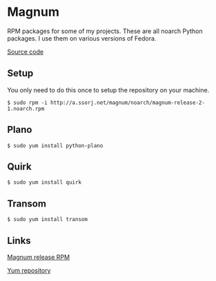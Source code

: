 # Magnum

RPM packages for some of my projects.  These are all noarch Python
packages.  I use them on various versions of Fedora.

[Source code](https://github.com/ssorj/magnum)

## Setup

You only need to do this once to setup the repository on your machine.

    $ sudo rpm -i http://a.ssorj.net/magnum/noarch/magnum-release-2-1.noarch.rpm

## Plano

    $ sudo yum install python-plano

## Quirk

    $ sudo yum install quirk

## Transom

    $ sudo yum install transom

## Links

[Magnum release RPM](http://a.ssorj.net/magnum/noarch/magnum-release-2-1.noarch.rpm)

[Yum repository](http://a.ssorj.net/magnum/noarch)

